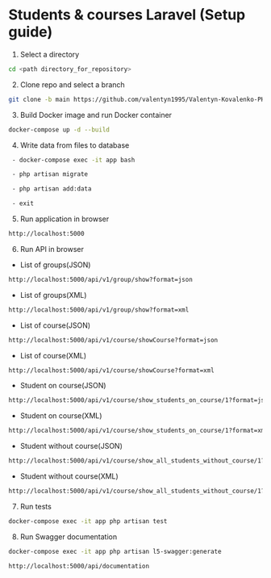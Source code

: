 # Students & courses Laravel (Setup guide)

1. Select a directory
```sh
cd <path directory_for_repository>
```
2. Clone repo and select a branch
```sh
git clone -b main https://github.com/valentyn1995/Valentyn-Kovalenko-PHP-Laravel.git
```
3. Build Docker image and run Docker container
```sh
docker-compose up -d --build
```
4. Write data from files to database
```sh
 - docker-compose exec -it app bash
```
```sh
 - php artisan migrate
```
```sh
 - php artisan add:data
```
```sh
 - exit
```
5. Run application in browser
```sh
http://localhost:5000
```
6. Run API in browser
- List of groups(JSON)
```sh
http://localhost:5000/api/v1/group/show?format=json
```
- List of groups(XML)
```sh
http://localhost:5000/api/v1/group/show?format=xml
```
- List of course(JSON)
```sh
http://localhost:5000/api/v1/course/showCourse?format=json
```
- List of course(XML)
```sh
http://localhost:5000/api/v1/course/showCourse?format=xml
```
- Student on course(JSON)
```sh
http://localhost:5000/api/v1/course/show_students_on_course/1?format=json
```
- Student on course(XML)
```sh
http://localhost:5000/api/v1/course/show_students_on_course/1?format=xml
```
- Student without course(JSON)
```sh
http://localhost:5000/api/v1/course/show_all_students_without_course/1?format=json
```
- Student without course(XML)
```sh
http://localhost:5000/api/v1/course/show_all_students_without_course/1?format=xml
```
7. Run tests
```sh
docker-compose exec -it app php artisan test
```
8. Run Swagger documentation
```sh
docker-compose exec -it app php artisan l5-swagger:generate
```
```sh
http://localhost:5000/api/documentation
```


